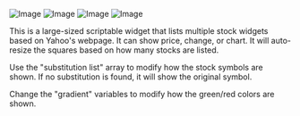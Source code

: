 ![Image](https://user-images.githubusercontent.com/109525265/183281579-79c5ecb1-1cf4-4f13-b07a-53f39682aca6.jpeg)
![Image](https://user-images.githubusercontent.com/109525265/183281585-5a0448a2-441e-462e-be3f-a46ab1d94413.jpeg)
![Image](https://user-images.githubusercontent.com/109525265/183281586-f41944c5-9d89-4626-b4d6-35decb68af96.jpeg)
![Image](https://user-images.githubusercontent.com/109525265/183281588-6f803827-28e7-43b7-b1b0-8ec6004243d3.jpeg)

This is a large-sized scriptable widget that lists multiple stock widgets based on Yahoo's webpage. It can show price, change, or chart.
It will auto-resize the squares based on how many stocks are listed.

Use the "substitution list" array to modify how the stock symbols are shown. If no substitution is found, it will show the original symbol.

Change the "gradient" variables to modify how the green/red colors are shown.
